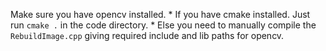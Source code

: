 Make sure you have opencv installed.
	* If you have cmake installed. Just run ` cmake . `  in the code directory.
	* Else you need to manually compile the ` RebuildImage.cpp ` giving required include and lib paths for opencv.